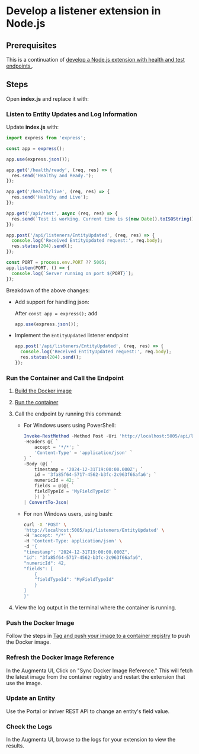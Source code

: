 # Develop a listener extension in Node.js

## Prerequisites

This is a continuation of [develop a Node.js extension with health and test endpoints.](develop-node-js-extension.md).

## Steps

Open **index.js** and replace it with:

### Listen to Entity Updates and Log Information

Update **index.js** with:

```javascript
import express from 'express';

const app = express();

app.use(express.json());

app.get('/health/ready', (req, res) => {
  res.send('Healthy and Ready.');
});

app.get('/health/live', (req, res) => {
  res.send('Healthy and Live');
});

app.get('/api/test', async (req, res) => {
  res.send(`Test is working. Current time is ${new Date().toISOString()}`);
});

app.post('/api/listeners/EntityUpdated', (req, res) => {
  console.log('Received EntityUpdated request:', req.body);
  res.status(204).send();
});

const PORT = process.env.PORT ?? 5005;
app.listen(PORT, () => {
  console.log(`Server running on port ${PORT}`);
});
```

Breakdown of the above changes:

* Add support for handling json:

    After `const app = express();` add

    ```javascript
    app.use(express.json());
    ```

* Implement the `EntityUpdated` listener endpoint

    ```javascript
    app.post('/api/listeners/EntityUpdated', (req, res) => {
      console.log('Received EntityUpdated request:', req.body);
      res.status(204).send();
    });
    ```

### Run the Container and Call the Endpoint

1. [Build the Docker image](develop-node-js-extension.md#build-and-tag-the-docker-image)
2. [Run the container](develop-node-js-extension.md#run-the-container-locally)
3. Call the endpoint by running this command:

    * For Windows users using PowerShell:

        ```powershell
        Invoke-RestMethod -Method Post -Uri 'http://localhost:5005/api/listeners/EntityUpdated' `
        -Headers @{ `
            accept = '*/*'; `
            'Content-Type' = 'application/json' `
        } `
        -Body (@{ `
            timestamp = '2024-12-31T19:00:00.000Z'; `
            id = '3fa85f64-5717-4562-b3fc-2c963f66afa6'; `
            numericId = 42; `
            fields = @(@{ `
            fieldTypeId = 'MyFieldTypeId' `
            }) } `
        | ConvertTo-Json)
        ```

    * For non Windows users, using bash:

        ```sh
        curl -X 'POST' \
        'http://localhost:5005/api/listeners/EntityUpdated' \
        -H 'accept: */*' \
        -H 'Content-Type: application/json' \
        -d '{
        "timestamp": "2024-12-31T19:00:00.000Z",
        "id": "3fa85f64-5717-4562-b3fc-2c963f66afa6",
        "numericId": 42,
        "fields": [
            {
            "fieldTypeId": "MyFieldTypeId"
            }
        ]
        }'
        ```

4. View the log output in the terminal where the container is running.

### Push the Docker Image

Follow the steps in [Tag and push your image to a container registry](../tag-and-push-to-container-registry.md) to push the Docker image.

### Refresh the Docker Image Reference

In the Augmenta UI, Click on "Sync Docker Image Reference." This will fetch the latest image from the container registry and restart the extension that use the image.

### Update an Entity

Use the Portal or inriver REST API to change an entity's field value.

### Check the Logs

In the Augmenta UI, browse to the logs for your extension to view the results.
